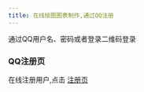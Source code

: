 ```yaml
---
title: 在线绘图图表制作,通过QQ注册
---
```

通过QQ用户名、密码或者登录二维码登录

### QQ注册页
在线注册用户,点击 [注册页](https://www.freedgo.com/register.html "在线制图注册") 